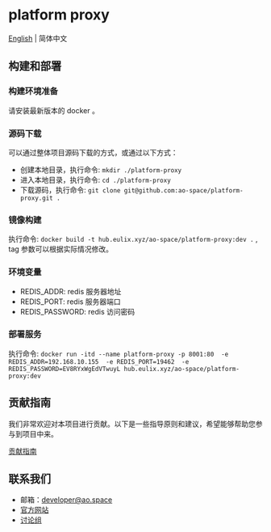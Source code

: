 # platform proxy

[English](README.md) | 简体中文

## 构建和部署

### 构建环境准备

请安装最新版本的 docker 。

### 源码下载

可以通过整体项目源码下载的方式，或通过以下方式：

- 创建本地目录，执行命令: `mkdir ./platform-proxy`
- 进入本地目录，执行命令: `cd ./platform-proxy`
- 下载源码，执行命令: `git clone git@github.com:ao-space/platform-proxy.git .`

### 镜像构建

执行命令: `docker build -t hub.eulix.xyz/ao-space/platform-proxy:dev .` , tag 参数可以根据实际情况修改。

### 环境变量

- REDIS_ADDR: redis 服务器地址
- REDIS_PORT: redis 服务器端口
- REDIS_PASSWORD: redis 访问密码

### 部署服务

执行命令: `docker run -itd --name platform-proxy -p 8001:80  -e REDIS_ADDR=192.168.10.155  -e REDIS_PORT=19462  -e REDIS_PASSWORD=EV8RYxWgEdVTwuyL hub.eulix.xyz/ao-space/platform-proxy:dev`

## 贡献指南

我们非常欢迎对本项目进行贡献。以下是一些指导原则和建议，希望能够帮助您参与到项目中来。

[贡献指南](https://github.com/ao-space/ao.space/blob/dev/docs/cn/contribution-guidelines.md)

## 联系我们

- 邮箱：<developer@ao.space>
- [官方网站](https://ao.space)
- [讨论组](https://slack.ao.space)
